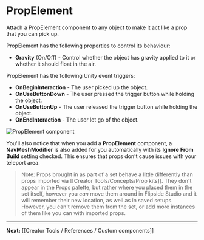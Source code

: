 # PropElement

Attach a PropElement component to any object to make it act like a prop that you can pick up.

PropElement has the following properties to control its behaviour:

* **Gravity** (On/Off) - Control whether the object has gravity applied to it or whether it should float in the air.

PropElement has the following Unity event triggers:

* **OnBeginInteraction** - The user picked up the object.
* **OnUseButtonDown** - The user pressed the trigger button while holding the object.
* **OnUseButtonUp** - The user released the trigger button while holding the object.
* **OnEndInteraction** - The user let go of the object.

![PropElement component](https://www.flipsidexr.com/files/docs/screenshots/prop-elements.png)

You'll also notice that when you add a **PropElement** component, a **NavMeshModifier** is also
added for you automatically with its **Ignore From Build** setting checked. This ensures that props
don't cause issues with your teleport area.

> Note: Props brought in as part of a set behave a little differently than props imported via
> [[Creator Tools/Concepts/Prop kits]]. They don't appear in the Props palette, but rather where
> you placed them in the set itself, however you _can_ move them around in Flipside Studio and it
> will remember their new location, as well as in saved setups. However, you can't remove them from
> the set, or add more instances of them like you can with imported props.

---

**Next:** [[Creator Tools / References / Custom components]]
